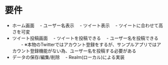 # 要件
- ホーム画面
　- ユーザー名表示
　- ツイート表示
　- ツイートに合わせて高さを可変
- ツイート投稿画面
　- ツイートを投稿できる
　- ユーザー名を投稿できる
　　- ※本物のTwitterではアカウント登録をするが、サンプルアプリではアカウント登録機能がない為、ユーザー名を投稿する必要がある
- データの保存/編集/削除
　- Realm(ローカル)による実装
　
　
